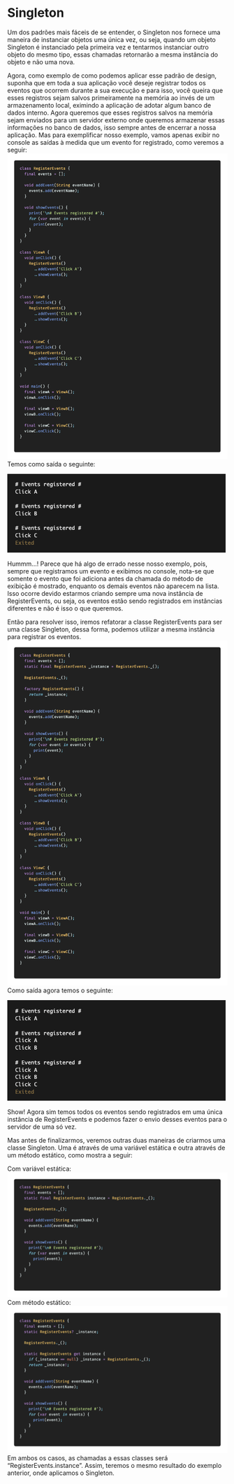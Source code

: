 # Singleton

Um dos padrões mais fáceis de se entender, o Singleton nos fornece uma maneira de instanciar objetos uma única vez, ou seja, quando um objeto Singleton é instanciado pela primeira vez e tentarmos instanciar outro objeto do mesmo tipo, essas chamadas retornarão a mesma instância do objeto e não uma nova.

Agora, como exemplo de como podemos aplicar esse padrão de design, suponha que em toda a sua aplicação você deseje registrar todos os eventos que ocorrem durante a sua execução e para isso, você queira que esses registros sejam salvos primeiramente na memória ao invés de um armazenamento local, eximindo a aplicação de adotar algum banco de dados interno. Agora queremos que esses registros salvos na memória sejam enviados para um servidor externo onde queremos armazenar essas informações no banco de dados, isso sempre antes de encerrar a nossa aplicação. Mas para exemplificar nosso exemplo, vamos apenas exibir no console as saídas à medida que um evento for registrado, como veremos a seguir:
![](https://github.com/juniior-juf/design-patterns-dart/blob/main/singleton/images/code1.png)
Temos como saída o seguinte:

![](https://github.com/juniior-juf/design-patterns-dart/blob/main/singleton/images/result1.png)

Hummm...! Parece que há algo de errado nesse nosso exemplo, pois, sempre que registramos um evento e exibimos no console, nota-se que somente o evento que foi adiciona antes da chamada do método de exibição é mostrado, enquanto os demais eventos não aparecem na lista. Isso ocorre devido estarmos criando sempre uma nova instância de RegisterEvents, ou seja, os eventos estão sendo registrados em instâncias diferentes e não é isso o que queremos.

Então para resolver isso, iremos refatorar a classe RegisterEvents para ser uma classe Singleton, dessa forma, podemos utilizar a mesma instância para registrar os eventos.
![](https://github.com/juniior-juf/design-patterns-dart/blob/main/singleton/images/code2.png)
Como saída agora temos o seguinte:

![](https://github.com/juniior-juf/design-patterns-dart/blob/main/singleton/images/result2.png)

Show! Agora sim temos todos os eventos sendo registrados em uma única instância de RegisterEvents e podemos fazer o envio desses eventos para o servidor de uma só vez.

Mas antes de finalizarmos, veremos outras duas maneiras de criarmos uma classe Singleton. Uma é através de uma variável estática e outra através de um método estático, como mostra a seguir:

Com variável estática:
![](https://github.com/juniior-juf/design-patterns-dart/blob/main/singleton/images/code3.png)
Com método estático:
![](https://github.com/juniior-juf/design-patterns-dart/blob/main/singleton/images/code4.png)
Em ambos os casos, as chamadas a essas classes será “RegisterEvents.instance”. Assim, teremos o mesmo resultado do exemplo anterior, onde aplicamos o Singleton.
